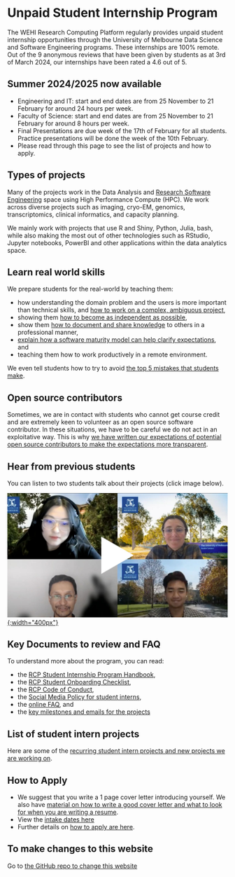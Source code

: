 # Unpaid Student Internship Program

The WEHI Research Computing Platform regularly provides unpaid student internship opportunities through the University of Melbourne Data Science and Software Engineering programs. These internships are 100% remote. Out of the 9 anonymous reviews that have been given by students as at 3rd of March 2024, our internships have been rated a 4.6 out of 5.


## Summer 2024/2025 now available
- Engineering and IT: start and end dates are from 25 November to 21 February for around 24 hours per week.
- Faculty of Science: start and end dates are from 25 November to 21 February for around 8 hours per week.
- Final Presentations are due week of the 17th of February for all students. Practice presentations will be done the week of the 10th February.
- Please read through this page to see the list of projects and how to apply.

## Types of projects

Many of the projects work in the Data Analysis and [Research Software Engineering](https://rse-aunz.github.io/) space using High Performance Compute (HPC). We work across diverse projects such as imaging, cryo-EM, genomics, transcriptomics, clinical informatics, and capacity planning.

We mainly work with projects that use R and Shiny, Python, Julia, bash, while also making the most out of other technologies such as RStudio, Jupyter notebooks, PowerBI and other applications within the data analytics space.

## Learn real world skills

We prepare students for the real-world by teaching them:
- how understanding the domain problem and the users is more important than technical skills, and [how to work on a complex, ambiguous project](complex-projects),
- showing them [how to become as independent as possible](faq#you-ask-us-to-be-as-independent-as-possible-how-can-we-do-that), 
- show them [how to document and share knowledge](email-week-two) to others in a professional manner,
- [explain how a software maturity model can help clarify expectations](software_maturity_model), and 
- teaching them how to work productively in a remote environment.

We even tell students how to try to avoid [the top 5 mistakes that students make](top-5-mistakes).

## Open source contributors

Sometimes, we are in contact with students who cannot get course credit and are extremely keen to volunteer as an open source software contributor. In these situations, we have to be careful we do not act in an exploitative way. This is why [we have written our expectations of potential open source contributors to make the expectations more transparent](/expectations_open_source_contributors). 

## Hear from previous students

You can listen to two students talk about their projects (click image below).

[![Symposium image of four people on a virtual call](/assets/symposium.jpeg){:width="400px"}](https://www.youtube.com/watch?v=QVMrIFLXOFw)

## Key Documents to review and FAQ

To understand more about the program, you can read:
- the [RCP Student Internship Program Handbook](https://figshare.com/articles/presentation/Research_Computing_Platform_Student_Internship_Handbook/21259467),
- the [RCP Student Onboarding Checklist](https://figshare.com/articles/online_resource/RDM_0138_RCP_Student_Onboarding_Checklist/23280815),
- the [RCP Code of Conduct](/code-of-conduct),
- the [Social Media Policy for student interns](social_media_policy),
- the [online FAQ](faq), and
- the [key milestones and emails for the projects](emails-and-key-milestones)


## List of student intern projects

Here are some of the [recurring student intern projects and new projects we are working on](project-wikis).


## How to Apply

- We suggest that you write a 1 page cover letter introducing yourself. We also have [material on how to write a good cover letter and what to look for when you are writing a resume](https://doi.org/10.6084/m9.figshare.21057535.v2).
- View the [intake dates here](intake_dates) 
- Further details on [how to apply are here](how-to-apply).


## To make changes to this website

Go to [the GitHub repo to change this website](https://github.com/WEHI-ResearchComputing/WEHI-ResearchComputing.github.io)
